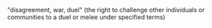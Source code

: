 ---
---

"disagreement, war, duel" (the right to challenge other individuals or communities to a duel or melee under specified terms) 
